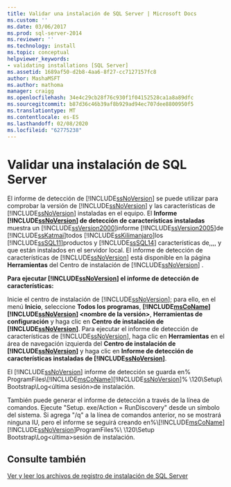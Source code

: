 ```yaml
---
title: Validar una instalación de SQL Server | Microsoft Docs
ms.custom: ''
ms.date: 03/06/2017
ms.prod: sql-server-2014
ms.reviewer: ''
ms.technology: install
ms.topic: conceptual
helpviewer_keywords:
- validating installations [SQL Server]
ms.assetid: 1689af50-d2b8-4aa6-8f27-cc7127157fc8
author: MashaMSFT
ms.author: mathoma
manager: craigg
ms.openlocfilehash: 34e4c29cb28f76c930f1f04152528ca1a8a89dfc
ms.sourcegitcommit: b87d36c46b39af8b929ad94ec707dee8800950f5
ms.translationtype: MT
ms.contentlocale: es-ES
ms.lasthandoff: 02/08/2020
ms.locfileid: "62775238"
---
```

# <a name="validate-a-sql-server-installation"></a>Validar una instalación de SQL Server
  El informe de detección de [!INCLUDE[ssNoVersion](../../includes/ssnoversion-md.md)] se puede utilizar para comprobar la versión de [!INCLUDE[ssNoVersion](../../includes/ssnoversion-md.md)] y las características de [!INCLUDE[ssNoVersion](../../includes/ssnoversion-md.md)] instaladas en el equipo. El **Informe [!INCLUDE[ssNoVersion](../../includes/ssnoversion-md.md)] de detección de características instaladas** muestra un [!INCLUDE[ssVersion2000](../../includes/ssversion2000-md.md)]informe [!INCLUDE[ssVersion2005](../../includes/ssversion2005-md.md)]de [!INCLUDE[ssKatmai](../../includes/sskatmai-md.md)]todos [!INCLUDE[ssKilimanjaro](../../includes/sskilimanjaro-md.md)]los [!INCLUDE[ssSQL11](../../includes/sssql11-md.md)]productos y [!INCLUDE[ssSQL14](../../includes/sssql14-md.md)] características de,,,, y que están instalados en el servidor local. El informe de detección de características de [!INCLUDE[ssNoVersion](../../includes/ssnoversion-md.md)] está disponible en la página **Herramientas** del Centro de instalación de [!INCLUDE[ssNoVersion](../../includes/ssnoversion-md.md)] .  
  
 **Para ejecutar [!INCLUDE[ssNoVersion](../../includes/ssnoversion-md.md)] el informe de detección de características:**  
  
 Inicie el centro de instalación de [!INCLUDE[ssNoVersion](../../includes/ssnoversion-md.md)]; para ello, en el menú **Inicio**, seleccione **Todos los programas**, **[!INCLUDE[msCoName](../../includes/msconame-md.md)][!INCLUDE[ssNoVersion](../../includes/ssnoversion-md.md)] \<nombre de la versión>**, **Herramientas de configuración** y haga clic en **Centro de instalación de [!INCLUDE[ssNoVersion](../../includes/ssnoversion-md.md)]**. Para ejecutar el informe de detección de características de [!INCLUDE[ssNoVersion](../../includes/ssnoversion-md.md)], haga clic en **Herramientas** en el área de navegación izquierda del **Centro de instalación de [!INCLUDE[ssNoVersion](../../includes/ssnoversion-md.md)]** y haga clic en **Informe de detección de características instaladas de [!INCLUDE[ssNoVersion](../../includes/ssnoversion-md.md)]**.  
  
 El [!INCLUDE[ssNoVersion](../../includes/ssnoversion-md.md)] informe de detección se guarda en% ProgramFiles\\[!INCLUDE[msCoName](../../includes/msconame-md.md)][!INCLUDE[ssNoVersion](../../includes/ssnoversion-md.md)]% \120\Setup\\ Bootstrap\Log<última sesión\>de instalación.  
  
 También puede generar el informe de detección a través de la línea de comandos. Ejecute "Setup. exe/Action = RunDiscovery" desde un símbolo del sistema. Si agrega "/q" a la línea de comandos anterior, no se mostrará ninguna IU, pero el informe se seguirá creando en%\\[!INCLUDE[msCoName](../../includes/msconame-md.md)][!INCLUDE[ssNoVersion](../../includes/ssnoversion-md.md)]ProgramFiles%\\ \120\Setup Bootstrap\Log<última\>sesión de instalación.  
  
## <a name="see-also"></a>Consulte también  
 [Ver y leer los archivos de registro de instalación de SQL Server](view-and-read-sql-server-setup-log-files.md)  
  
  
